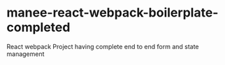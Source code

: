 # manee-react-webpack-boilerplate-completed
React webpack Project having complete end to end form and state management
